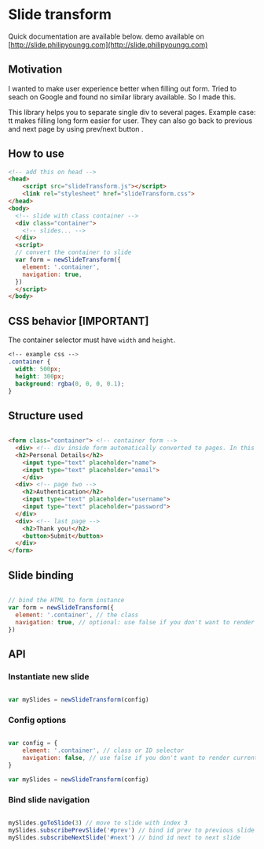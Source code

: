 # Slide transform
Quick documentation are available below.
demo available on [http://slide.philipyoungg.com](http://slide.philipyoungg.com)

## Motivation

I wanted to make user experience better when filling out form. Tried to seach on Google and found no similar library available. So I made this.

This library helps you to separate single div to several pages. Example case: tt makes filling long form easier for user. They can also go back to previous  and next page by using prev/next button .

## How to use

```html
<!-- add this on head -->
<head>
    <script src="slideTransform.js"></script>
    <link rel="stylesheet" href="slideTransform.css">
</head>
<body>
  <!-- slide with class container -->
  <div class="container">
    <!-- slides... -->
  </div>
  <script>
  // convert the container to slide
  var form = newSlideTransform({
    element: '.container',
    navigation: true,
  })
  </script>
</body>

```

## CSS behavior [IMPORTANT]

The container selector must have `width` and `height`.

```css
<!-- example css -->
.container {
  width: 500px;
  height: 300px;
  background: rgba(0, 0, 0, 0.1);
}
```

## Structure used

```html

<form class="container"> <!-- container form -->
  <div> <!-- div inside form automatically converted to pages. In this case, this is page one -->
  <h2>Personal Details</h2>
    <input type="text" placeholder="name">
    <input type="text" placeholder="email">
    </div>
  <div> <!-- page two -->
    <h2>Authentication</h2>
    <input type="text" placeholder="username">
    <input type="text" placeholder="password">
  </div>
  <div> <!-- last page -->
    <h2>Thank you!</h2>
    <button>Submit</button>
  </div>
</form>

```

## Slide binding

```javascript

// bind the HTML to form instance
var form = newSlideTransform({
  element: '.container', // the class
  navigation: true, // optional: use false if you don't want to render current form location"
})

```

## API

### Instantiate new slide
```javascript

var mySlides = newSlideTransform(config)

```

### Config options
```javascript

var config = {
    element: '.container', // class or ID selector
    navigation: false, // use false if you don't want to render current form location. Default to true.
}

var mySlides = newSlideTransform(config)

```

### Bind slide navigation
```javascript

mySlides.goToSlide(3) // move to slide with index 3 
mySlides.subscribePrevSlide('#prev') // bind id prev to previous slide 
mySlides.subscribeNextSlide('#next') // bind id next to next slide 

```

